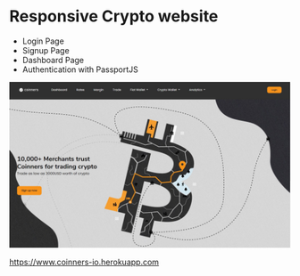 # Responsive Crypto website

- Login Page
- Signup Page
- Dashboard Page
- Authentication with PassportJS

![Coinners-io](/preview.png)

https://www.coinners-io.herokuapp.com
